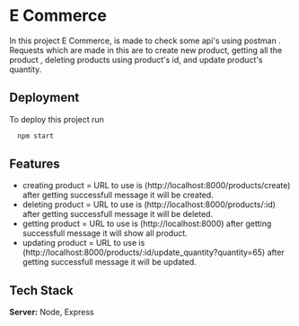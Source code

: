 
# E Commerce

In this project E Commerce, is made to check some api's using postman . Requests which are made in this are to create new product, getting all the product , deleting products using product's id, and update product's quantity.

## Deployment

To deploy this project run

```bash
  npm start
```


## Features

- creating product = URL to use is (http://localhost:8000/products/create) after getting successfull message it will be created.
- deleting product = URL to use is (http://localhost:8000/products/:id) after getting successfull message it will be deleted.
- getting product =  URL to use is (http://localhost:8000) after getting successfull message it will show all product.
- updating product =  URL to use is (http://localhost:8000/products/:id/update_quantity?quantity=65) after getting successfull message it will be updated.


## Tech Stack

**Server:** Node, Express


